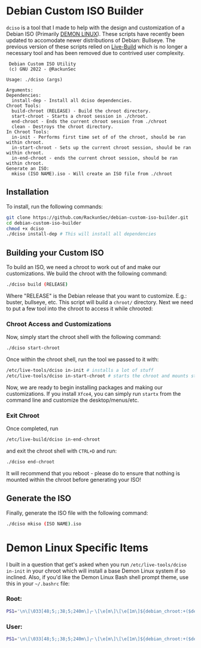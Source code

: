 # Debian Custom ISO Builder
`dciso` is a tool that I made to help with the design and customization of a Debian ISO (Primarily [DEMON LINUX](https://demonlinux.com/)). These scripts have recently been updated to accomodate newer distributions of Debian: Bullseye. The previous version of these scripts relied on [Live-Build](https://live-team.pages.debian.net/live-manual/html/live-manual/index.en.html) which is no longer a necessary tool and has been removed due to contrived user complexity. 

```
 Debian Custom ISO Utility
 (c) GNU 2022 - @RackunSec

Usage: ./dciso (args)

Arguments:
Dependencies:
  install-dep - Install all dciso dependencies.
Chroot Tools:
  build-chroot (RELEASE) - Build the chroot directory.
  start-chroot - Starts a chroot session in ./chroot.
  end-chroot - Ends the current chroot session from ./chroot
  clean - Destroys the chroot directory.
In Chroot Tools:
  in-init - Performs first time set of of the chroot, should be ran within chroot.
  in-start-chroot - Sets up the current chroot session, should be ran within chroot.
  in-end-chroot - ends the current chroot session, should be ran within chroot.
Generate an ISO:
  mkiso (ISO NAME).iso - Will create an ISO file from ./chroot
```
## Installation
To install, run the following commands:
```bash
git clone https://github.com/RackunSec/debian-custom-iso-builder.git
cd debian-custom-iso-builder
chmod +x dciso
./dciso install-dep # This will install all dependencies
```
## Building your Custom ISO
To build an ISO, we need a chroot to work out of and make our customizations. We build the chroot with the following command:
```bash
./dciso build (RELEASE) 
```
Where "RELEASE" is the Debian release that you want to customize. E.g.: buster, bullseye, etc. This script will build a `chroot/` directory. Next we need to put a few tool into the chroot to access it while chrooted:

### Chroot Access and Customizations
Now, simply start the chroot shell with the following command:
```bash
./dciso start-chroot
```
Once within the chroot shell, run the tool we passed to it with:
```bash
/etc/live-tools/dciso in-init # installs a lot of stuff
/etc/live-tools/dciso in-start-chroot # starts the chroot and mounts stuff for x11
```
Now, we are ready to begin installing packages and making our customizations. If you install `Xfce4`, you can simply run `startx` from the command line and customize the desktop/menus/etc.
### Exit Chroot
Once completed, run 
```bash
/etc/live-build/dciso in-end-chroot
```
and exit the chroot shell with `CTRL+D` and run:
```bash
./dciso end-chroot
```
It will recommend that you reboot - please do to ensure that nothing is mounted within the chroot before generating your ISO!
## Generate the ISO
Finally, generate the ISO file with the following command:
```bash
./dciso mkiso (ISO NAME).iso
```

# Demon Linux Specific Items
I built in a question that get's asked when you run `/etc/live-tools/dciso in-init` in your chroot which will install a base Demon Linux system if so inclined. Also, if you'd like the Demon Linux Bash shell prompt theme, use this in your `~/.bashrc` file:
### Root:
```bash
PS1='\n\[\033[48;5;;38;5;240m\]╭╴\[\e[m\]\[\e[1m\]${debian_chroot:+($debian_chroot)}\[\e[m\]\[\e[3m\]\u\[\e[m\]\[\033[48;5;;38;5;243m\]\[\e[3m\]＠\[\e[m\]\[\e[3m\]\h\[\e[m\]\[\033[48;5;;38;5;249m\]\[\033[48;5;;38;5;239m\]\[[\033[48;5;;38;5;243m\]\[\e[3m\]\D{%m/%d/%Y %H:%M:%S}\[\e[m\]\[\033[48;5;;38;5;239m\]]\[\033[48;5;;38;5;240m\[\e[m\]\n\[\033[48;5;;38;5;239m\]╰⌊\[\e[3m\]\[\033[48;5;;38;5;247m\]\w\[\e[m\]\[\e[m\]\[\033[48;5;;38;5;239m\]⌋\[\033[00m\]\[\033[48;5;;38;5;196m\]→  \[\e[m\]';
```
### User:
```bash
PS1='\n\[\033[48;5;;38;5;240m\]╭╴\[\e[m\]\[\e[1m\]${debian_chroot:+($debian_chroot)}\[\e[m\]\[\e[3m\]\u\[\e[m\]\[\033[48;5;;38;5;243m\]\[\e[3m\]＠\[\e[m\]\[\e[3m\]\h\[\e[m\]\[\033[48;5;;38;5;249m\]\[\033[48;5;;38;5;239m\]\[[\033[48;5;;38;5;243m\]\[\e[3m\]\D{%m/%d/%Y %H:%M:%S}\[\e[m\]\[\033[48;5;;38;5;239m\]]\[\033[48;5;;38;5;240m\[\e[m\]\n\[\033[48;5;;38;5;239m\]╰⌊\[\e[3m\]\[\033[48;5;;38;5;247m\]\w\[\e[m\]\[\e[m\]\[\033[48;5;;38;5;239m\]⌋\[\033[00m\]→  ';
```
